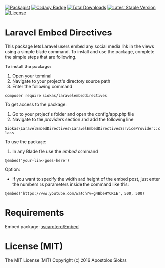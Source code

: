 [![Packagist](https://img.shields.io/badge/packagist-1.0.1-blue.svg)](https://packagist.org/packages/siokas/laravelembeddirectives#v1.0-beta)
[![Codacy Badge](https://api.codacy.com/project/badge/Grade/7e0ec2f3e88f444082f599571680af25)](https://www.codacy.com/app/apostolossiokas/laravelembeddirectives?utm_source=github.com&amp;utm_medium=referral&amp;utm_content=siokas/laravelembeddirectives&amp;utm_campaign=Badge_Grade)
[![Total Downloads](https://poser.pugx.org/siokas/laravelembeddirectives/downloads)](https://packagist.org/packages/siokas/laravelembeddirectives)
[![Latest Stable Version](https://poser.pugx.org/siokas/laravelembeddirectives/v/stable)](https://packagist.org/packages/siokas/laravelembeddirectives)
[![License](https://poser.pugx.org/siokas/laravelembeddirectives/license)](https://packagist.org/packages/siokas/laravelembeddirectives)

# Laravel Embed Directives

This package lets Laravel users embed any social media link in the views using a simple blade command. To install and use the package, complete the simple steps that are following.

To install the package:

1. Open your terminal
2. Navigate to your project's directory source path
3. Enter the following command

`composer require siokas/laravelembeddirectives`

To get access to the package:
1. Go to your project's folder and open the config/app.php file
2. Navigate to the *providers* section and add the following line

`Siokas\LaravelEmbedDirectives\LaravelEmbedDirectivesServiceProvider::class`

To use the package:

1. In any Blade file use the *embed* command

`@embed('your-link-goes-here')`

Option:

 - If you want to specify the width and height of the embed post, just enter the numbers as parameters inside the command like this:

`@embed('https://www.youtube.com/watch?v=g4BbeHYCR1E', 500, 500)`

# Requirements

Embed package: [oscarotero/Embed](https://github.com/oscarotero/Embed)


# License (MIT)

The MIT License (MIT)
Copyright (c) 2016 Apostolos Siokas